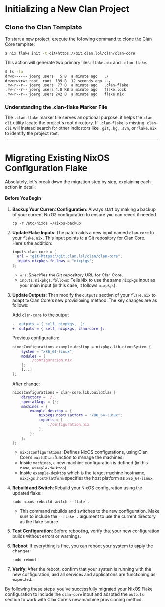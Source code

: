 # Initializing a New Clan Project

## Clone the Clan Template

To start a new project, execute the following command to clone the Clan Core
template:

```bash
$ nix flake init -t git+https://git.clan.lol/clan/clan-core
```

This action will generate two primary files: `flake.nix` and `.clan-flake`.

```bash
$ ls -la
drwx------ joerg users   5 B  a minute ago   ./
drwxrwxrwt root  root  139 B  12 seconds ago ../
.rw-r--r-- joerg users  77 B  a minute ago   .clan-flake
.rw-r--r-- joerg users 4.8 KB a minute ago   flake.lock
.rw-r--r-- joerg users 242 B  a minute ago   flake.nix
```

### Understanding the .clan-flake Marker File

The `.clan-flake` marker file serves an optional purpose: it helps the
`clan-cli` utility locate the project's root directory. If `.clan-flake` is
missing, `clan-cli` will instead search for other indicators like `.git`, `.hg`,
`.svn`, or `flake.nix` to identify the project root.

---

# Migrating Existing NixOS Configuration Flake

Absolutely, let's break down the migration step by step, explaining each action
in detail:

#### Before You Begin

1. **Backup Your Current Configuration**: Always start by making a backup of
   your current NixOS configuration to ensure you can revert if needed.

   ```shell
   cp -r /etc/nixos ~/nixos-backup
   ```

2. **Update Flake Inputs**: The patch adds a new input named `clan-core` to your
   `flake.nix`. This input points to a Git repository for Clan Core. Here's the
   addition:

   ```nix
   inputs.clan-core = {
     url = "git+https://git.clan.lol/clan/clan-core";
     inputs.nixpkgs.follows = "nixpkgs";
   };
   ```

   - `url`: Specifies the Git repository URL for Clan Core.
   - `inputs.nixpkgs.follows`: Tells Nix to use the same `nixpkgs` input as your
     main input (in this case, it follows `nixpkgs`).

3. **Update Outputs**: Then modify the `outputs` section of your `flake.nix` to
   adapt to Clan Core's new provisioning method. The key changes are as follows:

   Add `clan-core` to the output

   ```diff
   -  outputs = { self, nixpkgs,  }:
   +  outputs = { self, nixpkgs, clan-core }:
   ```

   Previous configuration:

   ```nix
   nixosConfigurations.example-desktop = nixpkgs.lib.nixosSystem {
       system = "x86_64-linux";
       modules = [
           ./configuration.nix
       ];
       [...]
   };
   ```

   After change:

   ```nix
   nixosConfigurations = clan-core.lib.buildClan {
       directory = ./.;
       specialArgs = {};
       machines = {
           example-desktop = {
               nixpkgs.hostPlatform = "x86_64-linux";
               imports = [
                   ./configuration.nix
               ];
           };
       };
   };
   ```

   - `nixosConfigurations`: Defines NixOS configurations, using Clan Core’s
     `buildClan` function to manage the machines.
   - Inside `machines`, a new machine configuration is defined (in this case,
     `example-desktop`).
   - Inside `example-desktop` which is the target machine hostname,
     `nixpkgs.hostPlatform` specifies the host platform as `x86_64-linux`.

4. **Rebuild and Switch**: Rebuild your NixOS configuration using the updated
   flake:

   ```shell
   sudo nixos-rebuild switch --flake .
   ```

   - This command rebuilds and switches to the new configuration. Make sure to
     include the `--flake .` argument to use the current directory as the flake
     source.

5. **Test Configuration**: Before rebooting, verify that your new configuration
   builds without errors or warnings.

6. **Reboot**: If everything is fine, you can reboot your system to apply the
   changes:

   ```shell
   sudo reboot
   ```

7. **Verify**: After the reboot, confirm that your system is running with the
   new configuration, and all services and applications are functioning as
   expected.

By following these steps, you've successfully migrated your NixOS Flake
configuration to include the `clan-core` input and adapted the `outputs` section
to work with Clan Core's new machine provisioning method.
